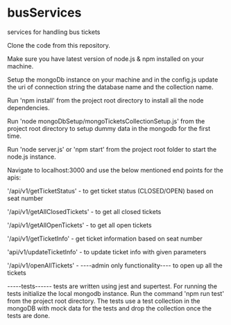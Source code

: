 # busServices
services for handling bus tickets

Clone the code from this repository.

Make sure you have latest version of node.js & npm installed on your machine.

Setup the mongoDb instance on your machine and in the config.js update the uri of connection string the database name and the collection name.

Run 'npm install' from the project root directory to install all the node dependencies.

Run 'node mongoDbSetup/mongoTicketsCollectionSetup.js' from the project root directory to setup dummy data in the mongodb for the first time.

Run 'node server.js' or 'npm start' from the project root folder to start the node.js instance.

Navigate to localhost:3000 and use the below mentioned end points for the apis:

'/api/v1/getTicketStatus' - to get ticket status (CLOSED/OPEN) based on seat number

'/api/v1/getAllClosedTickets' - to get all closed tickets

'/api/v1/getAllOpenTickets' - to get all open tickets

'/api/v1/getTicketInfo' - get ticket information based on seat number

'api/v1/updateTicketInfo' - to update ticket info with given parameters

'/api/v1/openAllTickets' - ----admin only functionality---- to open up all the tickets

-----tests------
tests are written using jest and supertest.
For running the tests initialize the local mongodb instance.
Run the command 'npm run test' from the project root directory.
The tests use a test collection in the mongoDB with mock data for the tests and drop the collection once the tests are done.

